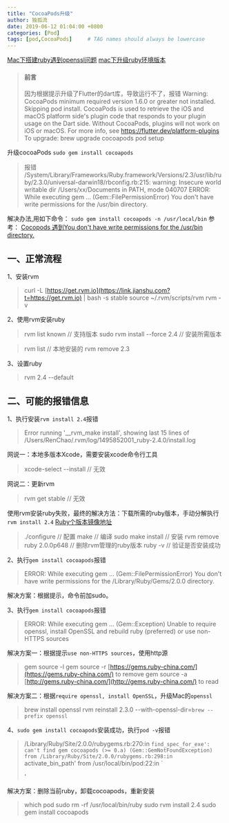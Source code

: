 ```yaml
---
title: "CocoaPods升级"
author: 独孤流
date: 2019-06-12 01:04:00 +0800
categories: [Pod]
tags: [pod,CocoaPods]     # TAG names should always be lowercase
---
```


[Mac下搭建ruby遇到openssl问题](https://www.jianshu.com/p/513b01d02f47)
[mac下升级ruby环境版本](https://www.jianshu.com/p/d715a9a062d0)

> #### 前言
> 因为根据提示升级了Flutter的dart库，导致运行不了，报错
>Warning: CocoaPods minimum required version 1.6.0 or greater not installed. Skipping pod install.
  CocoaPods is used to retrieve the iOS and macOS platform side's plugin code that responds to your plugin usage on the Dart side.
  Without CocoaPods, plugins will not work on iOS or macOS.
  For more info, see https://flutter.dev/platform-plugins
To upgrade:
  brew upgrade cocoapods
  pod setup

升级cocoaPods
`sudo gem install cocoapods`
>报错
/System/Library/Frameworks/Ruby.framework/Versions/2.3/usr/lib/ruby/2.3.0/universal-darwin18/rbconfig.rb:215: warning: Insecure world writable dir /Users/xx/Documents in PATH, mode 040707
ERROR:  While executing gem ... (Gem::FilePermissionError)
    You don't have write permissions for the /usr/bin directory.

解决办法,用如下命令：
`sudo gem install cocoapods -n /usr/local/bin`
参考： [Cocopods 遇到You don't have write permissions for the /usr/bin directory.
](https://www.jianshu.com/p/b8406ff1e2f1)

## 一、正常流程

1、安装rvm

> curl -L [https://get.rvm.io](https://link.jianshu.com?t=https://get.rvm.io) | bash -s stable
> source ~/.rvm/scripts/rvm
> rvm -v

2、使用rvm安装ruby

> rvm list known // 支持版本
> sudo rvm install --force 2.4 // 安装所需版本

> rvm list // 本地安装的
> rvm remove 2.3

3、设置ruby

> rvm 2.4 --default

## 二、可能的报错信息

1、执行安装`rvm install 2.4`报错

> Error running '__rvm_make install',
> showing last 15 lines of /Users/RenChao/.rvm/log/1495852001_ruby-2.4.0/install.log

网说一：本地多版本Xcode，需要安装xcode命令行工具

> xcode-select --install // 无效

网说二：更新rvm

> rvm get stable // 无效

使用rvm安装ruby失败，最终的解决方法：下载所需的ruby版本，手动分解执行`rvm install 2.4`
[Ruby个版本镜像地址](https://link.jianshu.com?t=https://cache.ruby-china.org/pub/ruby/)

> ./configure // 配置
> make // 编译
> sudo make install // 安装
> rvm remove ruby 2.0.0p648 // 删除rvm管理的ruby版本
> ruby -v // 验证是否安装成功

2、执行`gem install cocoapods`报错

> ERROR: While executing gem ... (Gem::FilePermissionError)
> You don't have write permissions for the /Library/Ruby/Gems/2.0.0 directory.

解决方案：根据提示，命令前加sudo。

3、执行`gem install cocoapods`报错

> ERROR: While executing gem ... (Gem::Exception)
> Unable to require openssl, install OpenSSL and rebuild ruby (preferred) or use non-HTTPS sources

解决方案一：根据提示`use non-HTTPS sources`，使用http源

> gem source -l
> gem source -r [https://gems.ruby-china.com/](https://gems.ruby-china.com/)
 to remove
> gem source -a [http://gems.ruby-china.com/](http://gems.ruby-china.com/)
 to read

解决方案二：根据`require openssl, install OpenSSL`，升级Mac的`openssl`

> brew install openssl
> rvm reinstall 2.3.0 --with-openssl-dir=`brew --prefix openssl`

4、`sudo gem install cocoapods`安装成功，执行`pod -v`报错

> /Library/Ruby/Site/2.0.0/rubygems.rb:270:in `find_spec_for_exe': can't find gem cocoapods (>= 0.a) (Gem::GemNotFoundException)
> from /Library/Ruby/Site/2.0.0/rubygems.rb:298:in `activate_bin_path'
> from /usr/local/bin/pod:22:in `<main>'

解决方案：删除当前ruby，卸载cocoapods，重新安装

> which pod
> sudo rm -rf /usr/local/bin/ruby
> sudo rvm install 2.4
> sudo gem install cocoapods
